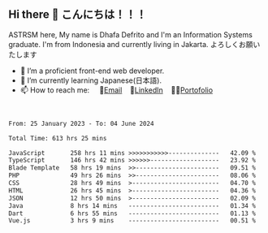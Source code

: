 ## Hi there 👋 こんにちは！！！
ASTRSM here, My name is Dhafa Defrito and I'm an Information Systems graduate. I'm from Indonesia and currently living in Jakarta. よろしくお願いたします

- 🔭 I’m a proficient front-end web developer.
- 🌱 I’m currently learning Japanese(日本語).
- 📫 How to reach me: &nbsp;&nbsp;&nbsp;&nbsp;📧[Email](ddefrito@gmail.com)&nbsp;&nbsp;&nbsp;&nbsp;💼[LinkedIn](https://www.linkedin.com/in/dhafa-defrita-rama-yudistira-9357a9229/)&nbsp;&nbsp;&nbsp;&nbsp;👨‍🎨[Portofolio](https://ddefrito.vercel.app/)
<br>
<!-- <p align="left">
<a href="https://github.com/ASTRSM">
  <img height="180em" src="https://github-readme-stats-eight-theta.vercel.app/api?username=ASTRSM&show_icons=true&theme=dracula&include_all_commits=true&count_private=true"/>
  <img height="180em" src="https://github-readme-stats-eight-theta.vercel.app/api/top-langs/?username=ASTRSM&layout=compact&langs_count=8&theme=dracula"/>
</a>
</p> -->

<!--START_SECTION:waka-->

```txt
From: 25 January 2023 - To: 04 June 2024

Total Time: 613 hrs 25 mins

JavaScript       258 hrs 11 mins >>>>>>>>>>>--------------   42.09 %
TypeScript       146 hrs 42 mins >>>>>>-------------------   23.92 %
Blade Template   58 hrs 19 mins  >>-----------------------   09.51 %
PHP              49 hrs 26 mins  >>-----------------------   08.06 %
CSS              28 hrs 49 mins  >------------------------   04.70 %
HTML             26 hrs 45 mins  >------------------------   04.36 %
JSON             12 hrs 50 mins  >------------------------   02.09 %
Java             8 hrs 14 mins   -------------------------   01.34 %
Dart             6 hrs 55 mins   -------------------------   01.13 %
Vue.js           3 hrs 9 mins    -------------------------   00.51 %
```

<!--END_SECTION:waka-->
